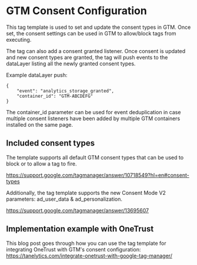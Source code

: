 # GTM Consent Configuration

This tag template is used to set and update the consent types in GTM. Once set, the consent settings can be used in GTM to allow/block tags from executing.

The tag can also add a consent granted listener. Once consent is updated and new consent types are granted, the tag will push events to the dataLayer listing all the newly granted consent types.

Example dataLayer push:

```
{
    "event": "analytics_storage_granted",
    "container_id": "GTM-ABCDEFG"
}
```
The container_id parameter can be used for event deduplication in case multiple consent listeners have been added by multiple GTM containers installed on the same page.

## Included consent types

The template supports all default GTM consent types that can be used to block or to allow a tag to fire.

https://support.google.com/tagmanager/answer/10718549?hl=en#consent-types

Additionally, the tag template supports the new Consent Mode V2 parameters: ad_user_data & ad_personalization.

https://support.google.com/tagmanager/answer/13695607

## Implementation example with OneTrust

This blog post goes through how you can use the tag template for integrating OneTrust with GTM's consent configuration: https://tanelytics.com/integrate-onetrust-with-google-tag-manager/